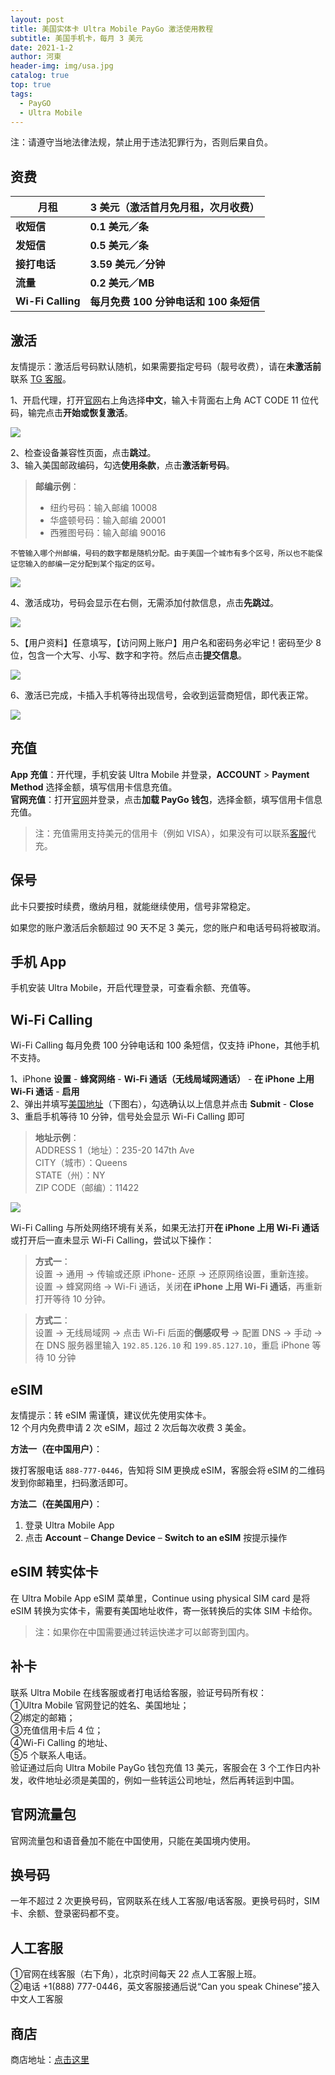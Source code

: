 ```yaml
---
layout: post
title: 美国实体卡 Ultra Mobile PayGo 激活使用教程
subtitle: 美国手机卡，每月 3 美元
date: 2021-1-2
author: 河東
header-img: img/usa.jpg
catalog: true
top: true
tags:
  - PayGO
  - Ultra Mobile
---
```


注：请遵守当地法律法规，禁止用于违法犯罪行为，否则后果自负。

## 资费



| 月租 | 3 美元（激活首月免月租，次月收费） |  
|---|---|
| **收短信** | **0.1 美元／条** |  
| **发短信** | **0.5 美元／条** |  
| **接打电话** | **3.59 美元／分钟** |  
| **流量** | **0.2 美元／MB** |  
| **Wi-Fi Calling** | **每月免费 100 分钟电话和 100 条短信** | 


## 激活

友情提示：激活后号码默认随机，如果需要指定号码（靓号收费），请在**未激活前**联系 [TG 客服](https://ssnhd.github.io/2023/03/19/store/)。

1、开启代理，打开[官网](https://my.ultramobile.com/paygo/activation)右上角选择**中文**，输入卡背面右上角 ACT CODE 11 位代码，输完点击**开始或恢复激活**。

![](https://i.imgur.com/v3hdUjF.png)

2、检查设备兼容性页面，点击**跳过**。\
3、输入美国邮政编码，勾选**使用条款**，点击**激活新号码**。

>**邮编示例**：
>- 纽约号码：输入邮编 10008
>- 华盛顿号码：输入邮编 20001
>- 西雅图号码：输入邮编 90016

`不管输入哪个州邮编，号码的数字都是随机分配。由于美国一个城市有多个区号，所以也不能保证您输入的邮编一定分配到某个指定的区号。`

![](https://i.imgur.com/fJEx4vH.png)

4、激活成功，号码会显示在右侧，无需添加付款信息，点击**先跳过**。

![](https://i.imgur.com/ET05Fz4.png)

5、【用户资料】任意填写，【访问网上账户】用户名和密码务必牢记！密码至少 8 位，包含一个大写、小写、数字和字符。然后点击**提交信息**。

![](https://i.imgur.com/VZOvijw.png)

6、激活已完成，卡插入手机等待出现信号，会收到运营商短信，即代表正常。

![](https://i.imgur.com/PHL1Emr.png)

## 充值

**App 充值**：开代理，手机安装 Ultra Mobile 并登录，**ACCOUNT** > **Payment Method** 选择金额，填写信用卡信息充值。\
**官网充值**：打开[官网](https://my.ultramobile.com/account/paygo)并登录，点击**加载 PayGo 钱包**，选择金额，填写信用卡信息充值。

>注：充值需用支持美元的信用卡（例如 VISA），如果没有可以联系[客服](https://ssnhd.github.io/2023/03/19/store/)代充。

## 保号
此卡只要按时续费，缴纳月租，就能继续使用，信号非常稳定。

如果您的账户激活后余额超过 90 天不足 3 美元，您的账户和电话号码将被取消。

## 手机 App
手机安装 Ultra Mobile，开启代理登录，可查看余额、充值等。

## Wi-Fi Calling
Wi-Fi Calling 每月免费 100 分钟电话和 100 条短信，仅支持 iPhone，其他手机不支持。

1、iPhone **设置** - **蜂窝网络** - **Wi-Fi 通话（无线局域网通话）** - **在 iPhone 上用 Wi-Fi 通话** - **启用**\
2、弹出并填写[美国地址](https://www.google.com/maps)（下图右），勾选确认以上信息并点击 **Submit** - **Close**\
3、重启手机等待 10 分钟，信号处会显示 Wi-Fi Calling 即可


>**地址示例**：\
>ADDRESS 1（地址）：235-20 147th Ave\
>CITY（城市）：Queens\
>STATE（州）：NY\
>ZIP CODE（邮编）：11422

![](https://i.imgur.com/7txbPjG.jpg)

Wi-Fi Calling 与所处网络环境有关系，如果无法打开**在 iPhone 上用 Wi-Fi 通话**或打开后一直未显示 Wi-Fi Calling，尝试以下操作：

>**方式一**：\
>设置 → 通用 → 传输或还原 iPhone- 还原 → 还原网络设置，重新连接。\
>设置 → 蜂窝网络 → Wi-Fi 通话，关闭**在 iPhone 上用 Wi-Fi 通话**，再重新打开等待 10 分钟。

>**方式二**：\
>设置 → 无线局域网 → 点击 Wi-Fi 后面的**倒感叹号** → 配置 DNS → 手动 → 在 DNS 服务器里输入 `192.85.126.10` 和 `199.85.127.10`，重启 iPhone 等待 10 分钟
>

## eSIM

友情提示：转 eSIM 需谨慎，建议优先使用实体卡。\
12 个月内免费申请 2 次 eSIM，超过 2 次后每次收费 3 美金。

**方法一（在中国用户）**：

拨打客服电话 `888-777-0446`，告知将 SIM 更换成 eSIM，客服会将 eSIM 的二维码发到你邮箱里，扫码激活即可。

**方法二（在美国用户）**：

1. 登录 Ultra Mobile App
2. 点击 **Account** – **Change Device** – **Switch to an eSIM** 按提示操作

## eSIM 转实体卡
在 Ultra Mobile App eSIM 菜单里，Continue using physical SIM card 是将 eSIM 转换为实体卡，需要有美国地址收件，寄一张转换后的实体 SIM 卡给你。
>注：如果你在中国需要通过转运快递才可以邮寄到国内。

## 补卡
联系 Ultra Mobile 在线客服或者打电话给客服，验证号码所有权：\
①Ultra Mobile 官网登记的姓名、美国地址；\
②绑定的邮箱；\
③充值信用卡后 4 位；\
④Wi-Fi Calling 的地址、\
⑤5 个联系人电话。\
验证通过后向 Ultra Mobile PayGo 钱包充值 13 美元，客服会在 3 个工作日内补发，收件地址必须是美国的，例如一些转运公司地址，然后再转运到中国。

## 官网流量包
官网流量包和语音叠加不能在中国使用，只能在美国境内使用。

## 换号码
一年不超过 2 次更换号码，官网联系在线人工客服/电话客服。更换号码时，SIM 卡、余额、登录密码都不变。

## 人工客服
①官网在线客服（右下角），北京时间每天 22 点人工客服上班。\
②电话 +1(888) 777-0446，英文客服接通后说“Can you speak Chinese”接入中文人工客服

## 商店

商店地址：[点击这里](https://ssnhd.github.io/2023/03/19/store/)
